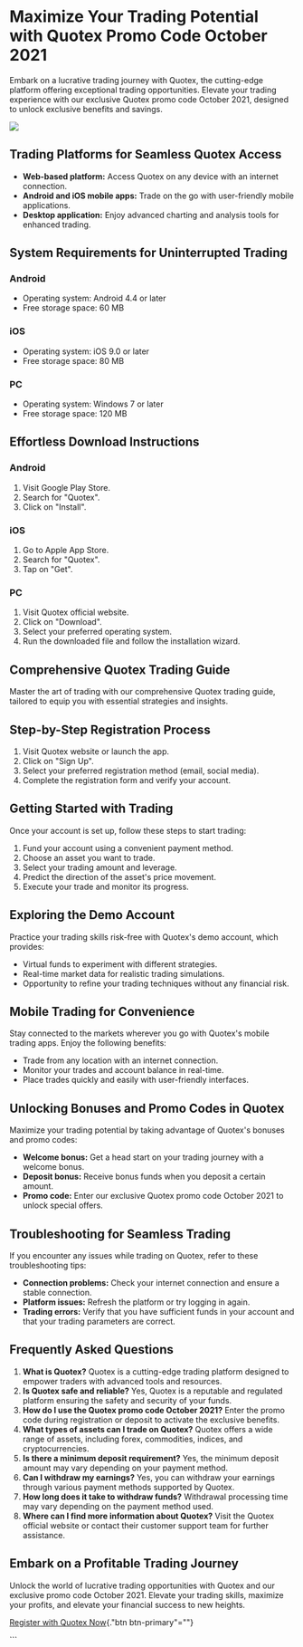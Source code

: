 # Maximize Your Trading Potential with Quotex Promo Code October 2021

Embark on a lucrative trading journey with Quotex, the cutting-edge
platform offering exceptional trading opportunities. Elevate your
trading experience with our exclusive Quotex promo code October 2021,
designed to unlock exclusive benefits and savings.

[![](https://static.quotex.io/files/4_en/300_250.jpg)](https://traff.sbs/brokerqxlid)

## Trading Platforms for Seamless Quotex Access

-   **Web-based platform:** Access Quotex on any device with an internet
    connection.
-   **Android and iOS mobile apps:** Trade on the go with user-friendly
    mobile applications.
-   **Desktop application:** Enjoy advanced charting and analysis tools
    for enhanced trading.

## System Requirements for Uninterrupted Trading

### Android

-   Operating system: Android 4.4 or later
-   Free storage space: 60 MB

### iOS

-   Operating system: iOS 9.0 or later
-   Free storage space: 80 MB

### PC

-   Operating system: Windows 7 or later
-   Free storage space: 120 MB

## Effortless Download Instructions

### Android

1.  Visit Google Play Store.
2.  Search for "Quotex".
3.  Click on "Install".

### iOS

1.  Go to Apple App Store.
2.  Search for "Quotex".
3.  Tap on "Get".

### PC

1.  Visit Quotex official website.
2.  Click on "Download".
3.  Select your preferred operating system.
4.  Run the downloaded file and follow the installation wizard.

## Comprehensive Quotex Trading Guide

Master the art of trading with our comprehensive Quotex trading guide,
tailored to equip you with essential strategies and insights.

## Step-by-Step Registration Process

1.  Visit Quotex website or launch the app.
2.  Click on "Sign Up".
3.  Select your preferred registration method (email, social media).
4.  Complete the registration form and verify your account.

## Getting Started with Trading

Once your account is set up, follow these steps to start trading:

1.  Fund your account using a convenient payment method.
2.  Choose an asset you want to trade.
3.  Select your trading amount and leverage.
4.  Predict the direction of the asset\'s price movement.
5.  Execute your trade and monitor its progress.

## Exploring the Demo Account

Practice your trading skills risk-free with Quotex\'s demo account,
which provides:

-   Virtual funds to experiment with different strategies.
-   Real-time market data for realistic trading simulations.
-   Opportunity to refine your trading techniques without any financial
    risk.

## Mobile Trading for Convenience

Stay connected to the markets wherever you go with Quotex\'s mobile
trading apps. Enjoy the following benefits:

-   Trade from any location with an internet connection.
-   Monitor your trades and account balance in real-time.
-   Place trades quickly and easily with user-friendly interfaces.

## Unlocking Bonuses and Promo Codes in Quotex

Maximize your trading potential by taking advantage of Quotex\'s bonuses
and promo codes:

-   **Welcome bonus:** Get a head start on your trading journey with a
    welcome bonus.
-   **Deposit bonus:** Receive bonus funds when you deposit a certain
    amount.
-   **Promo code:** Enter our exclusive Quotex promo code October 2021
    to unlock special offers.

## Troubleshooting for Seamless Trading

If you encounter any issues while trading on Quotex, refer to these
troubleshooting tips:

-   **Connection problems:** Check your internet connection and ensure a
    stable connection.
-   **Platform issues:** Refresh the platform or try logging in again.
-   **Trading errors:** Verify that you have sufficient funds in your
    account and that your trading parameters are correct.

## Frequently Asked Questions

1.  **What is Quotex?** Quotex is a cutting-edge trading platform
    designed to empower traders with advanced tools and resources.
2.  **Is Quotex safe and reliable?** Yes, Quotex is a reputable and
    regulated platform ensuring the safety and security of your funds.
3.  **How do I use the Quotex promo code October 2021?** Enter the promo
    code during registration or deposit to activate the exclusive
    benefits.
4.  **What types of assets can I trade on Quotex?** Quotex offers a wide
    range of assets, including forex, commodities, indices, and
    cryptocurrencies.
5.  **Is there a minimum deposit requirement?** Yes, the minimum deposit
    amount may vary depending on your payment method.
6.  **Can I withdraw my earnings?** Yes, you can withdraw your earnings
    through various payment methods supported by Quotex.
7.  **How long does it take to withdraw funds?** Withdrawal processing
    time may vary depending on the payment method used.
8.  **Where can I find more information about Quotex?** Visit the Quotex
    official website or contact their customer support team for further
    assistance.

## Embark on a Profitable Trading Journey

Unlock the world of lucrative trading opportunities with Quotex and our
exclusive promo code October 2021. Elevate your trading skills, maximize
your profits, and elevate your financial success to new heights.

[Register with Quotex
Now](\%22https://traff.sbs/brokerqxsignup\%22){."btn
btn-primary"=""}

\`\`\`

